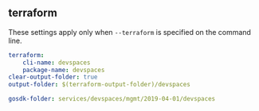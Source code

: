 
## terraform

These settings apply only when `--terraform` is specified on the command line.

``` yaml $(terraform)
terraform:
    cli-name: devspaces
    package-name: devspaces
clear-output-folder: true
output-folder: $(terraform-output-folder)/devspaces
```

``` yaml $(tag) == 'package-2019-04-01' && $(terraform)
gosdk-folder: services/devspaces/mgmt/2019-04-01/devspaces
```
